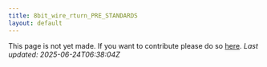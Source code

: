 ```yaml
---
title: 8bit_wire_rturn_PRE_STANDARDS
layout: default
---
```


This page is not yet made. If you want to contribute please do so [here](https://github.com/CrazyH2/Bigstone/blob/wiki/components/8bit_wire_rturn_PRE_STANDARDS.md).
_Last updated: 2025-06-24T06:38:04Z_
